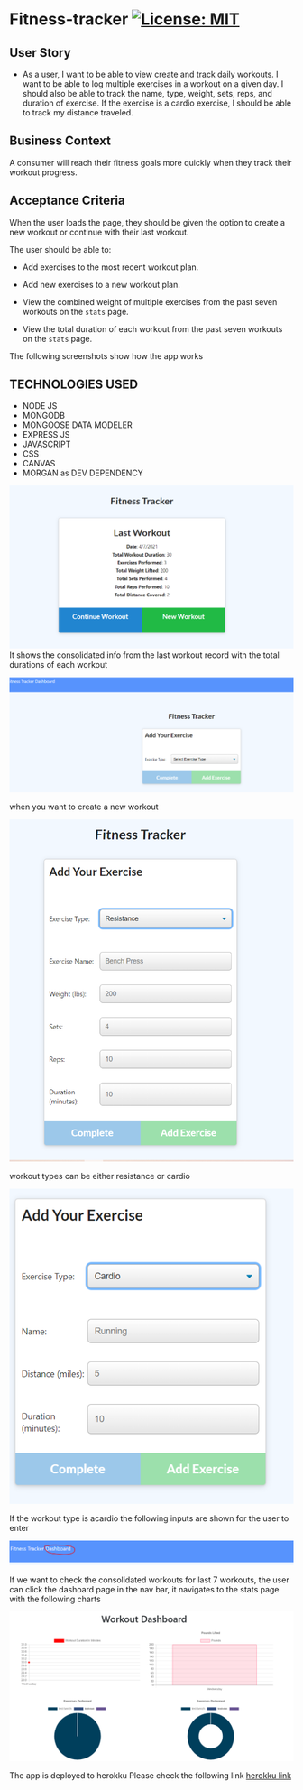 # Fitness-tracker  [![License: MIT](https://img.shields.io/badge/License-MIT-yellow.svg)](https://opensource.org/licenses/MIT)

## User Story

* As a user, I want to be able to view create and track daily workouts. I want to be able to log multiple exercises in a workout on a given day. I should also be able to track the name, type, weight, sets, reps, and duration of exercise. If the exercise is a cardio exercise, I should be able to track my distance traveled.

## Business Context

A consumer will reach their fitness goals more quickly when they track their workout progress.

## Acceptance Criteria

When the user loads the page, they should be given the option to create a new workout or continue with their last workout.

The user should be able to:

  * Add exercises to the most recent workout plan.

  * Add new exercises to a new workout plan.

  * View the combined weight of multiple exercises from the past seven workouts on the `stats` page.

  * View the total duration of each workout from the past seven workouts on the `stats` page.

The following screenshots show how the app works

## TECHNOLOGIES USED
   * NODE JS
   * MONGODB
   * MONGOOSE DATA MODELER
   * EXPRESS JS
   * JAVASCRIPT
   * CSS 
   * CANVAS
   * MORGAN as DEV DEPENDENCY

![homepage](public/images/landing.PNG)
It shows the consolidated info from the last workout record with the total durations of each workout

![newworkout](public/images/newworkout.PNG)

when you want to create a new workout

![resistance](public/images/resistance.PNG)

workout types can be either resistance or cardio

![cardio](public/images/cardio.PNG)

If the workout type is acardio the following inputs are shown for the user to enter

![dashboard](public/images/nav.PNG)

If we want to check the consolidated workouts for last 7 workouts, the user can click the dashoard page in the nav bar, it navigates to the stats page with the following charts

![chart](public/images/chart.PNG)

The app is deployed to herokku
Please check the following link
[herokku link](https://obscure-depths-69292.herokuapp.com/)